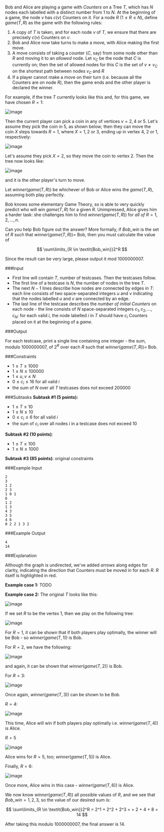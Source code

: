 Bob and Alice are playing a game with _Counters_ on a Tree $T$, which has $N$ nodes each labelled with a distinct number from $1$ to $N$.  At the beginning of a game, the node $v$ has $c(v)$ Counters on it.  For a node $R$ ($1 \leq R \leq N)$, define $\textit{game}(T, R)$ as the game with the following rules:

1. A copy of $T$ is taken, and for each node $v$ of $T$, we ensure that there are precisely $c(v)$ Counters on $v$.
2. Bob and Alice now take turns to make a move, with Alice making the first move.
3. A move consists of taking a counter ($C$, say) from some node other than $R$ and moving it to an *allowed* node.  Let $v_C$ be the node that $C$ is currently on; then the set of allowed nodes for this $C$ is the set of $v \ne v_C$ on the shortest path between nodes $v_C$ and $R$
4. If a player cannot make a move on their turn (i.e. because all the Counters are on node $R$), then the game ends and the other player is declared the winner.

For example, if the tree $T$ currently looks like this and, for this game, we have chosen $R=1$:

![image](http://campus.codechef.com/SITJMADM/content/COUNTREE-move-example1of3.png)

Then the current player can pick a coin in any of vertices $v = 2, 4$ or $5$.  Let's assume they pick the coin in $5$, as shown below; then they can move the coin $X$ steps towards $R=1$, where $X=1,2$ or $3$, ending up in vertex $4$, $2$ or $1$, respectively:

![image](http://campus.codechef.com/SITJMADM/content/COUNTREE-move-example2of3.png)

Let's assume they pick $X=2$, so they move the coin to vertex $2$.  Then the tree now looks like:

![image](http://campus.codechef.com/SITJMADM/content/COUNTREE-move-example3of3.png)

and it is the other player's turn to move.

Let $\textit{winner}(\textit{game}(T, R))$ be whichever of Bob or Alice wins the $\textit{game}(T, R)$, assuming both play perfectly.

Bob knows some elementary Game Theory, so is able to very quickly predict who will win $\textit{game}(T, R)$ for a given $R$.  Unimpressed, Alice gives him a harder task: she challenges him to find $\textit{winner}(\textit{game}(T, R))$ for *all of* $R = 1, 2, \ldots , n$.

Can you help Bob figure out the answer? More formally, if $\textit{Bob_win}$ is the set of $R$ such that $\textit{winner}(\textit{game}(T, R)) =$ Bob, then you must calculate the value of

$$
\sum\limits_{R \in \textit{Bob_win}}2^R
$$

Since the result can be very large, please output it mod $1000000007$.

###Input

- First line will contain $T$, number of testcases. Then the testcases follow. 
- The first line of a testcase is $N$, the number of nodes in the tree $T$.
- The next $N-1$ lines describe how nodes are connected by edges in $T$: each line consists of two space-separated integers $u$ and $v$ indicating that the nodes labelled $u$ and $v$ are connected by an edge.
- The last line of the testcase describes the _number of initial Counters_ on each node - the line consists of $N$ space-separated integers $c_1, c_2, \ldots , c_N$: for each valid $i$, the node labelled $i$ in $T$ should have $c_i$ Counters placed on it at the beginning of a _game_.

###Output

For each testcase, print a single line containing one integer - the sum, modulo $1000000007$, of $2^R$ over each $R$ such that $\textit{winner}(\textit{game}(T, R)) =$ Bob.

###Constraints 
- $1 \leq T \leq 1000$
- $1 \leq N \leq 100000$
- $1 \leq u,v \leq N$
- $0 \leq c_i \leq 16$ for all valid $i$
- the sum of $N$ over all $T$ testcases does not exceed $200000$

###Subtasks
**Subtask #1 (5 points):** 

- $1 \leq T \leq 10$
- $1 \leq N \leq 10$
- $0 \leq c_i \leq 6$ for all valid $i$
- the sum of $c_i$ over all nodes $i$ in a testcase does not exceed $10$

**Subtask #2 (10 points)**: 

* $1 \leq T \leq 100$ 
* $1 \leq N \leq 1000$

**Subtask #3 (85 points)**: original constraints

###Example Input

```
2
3 
1 2
2 3
1 0 1
6
1 2
1 3
4 3
3 5
4 6
0 2 2 1 3 2
```

###Example Output

```
4
14
```

###Explanation

Although the graph is undirected, we've added _arrows_ along edges for clarity, indicating the direction that Counters must be moved in for each $R$.  $R$ itself is highlighted in red.

**Example case 1:** TODO

**Example case 2:** The original $T$ looks like this:

![image](http://campus.codechef.com/SITJMADM/content/COUNTREE-EX2-1of7.png)

If we set $R$ to be the vertex $1$, then we play on the following tree:

![image](http://campus.codechef.com/SITJMADM/content/COUNTREE-EX2-2of7.png)

For $R = 1$, it can be shown that if both players play optimally, the winner will be Bob - so $\textit{winner}(\textit{game}(T, 1))$ is Bob.

For $R = 2$, we have the following:

![image](http://campus.codechef.com/SITJMADM/content/COUNTREE-EX2-3of7.png)

and again, it can be shown that $\textit{winner}(\textit{game}(T, 2))$ is Bob.


For $R = 3$:

![image](http://campus.codechef.com/SITJMADM/content/COUNTREE-EX2-4of7.png)

Once again, $\textit{winner}(\textit{game}(T, 3))$ can be shown to be Bob.

$R = 4$:


![image](http://campus.codechef.com/SITJMADM/content/COUNTREE-EX2-5of7.png)

This time, Alice will win if both players play optimally i.e. $\textit{winner}(\textit{game}(T, 4))$ is Alice.

$R = 5$

![image](http://campus.codechef.com/SITJMADM/content/COUNTREE-EX2-6of7.png)

Alice wins for $R = 5$, too; $\textit{winner}(\textit{game}(T, 5))$ is Alice.

Finally, $R = 6$:

![image](http://campus.codechef.com/SITJMADM/content/COUNTREE-EX2-7of7.png)

Once more, Alice wins in this case - $\textit{winner}(\textit{game}(T, 6))$ is Alice.

We now know $\textit{winner}(\textit{game}(T, R))$ all possible values of $R$, and we see that $\textit{Bob_win}={1, 2, 3}$, so the value of our desired sum is:

$$
\sum\limits_{R \in \textit{Bob_win}}2^R = 2^1 + 2^2 + 2^3 = = 2 + 4 + 8 = 14
$$

After taking this modulo $1000000007$, the final answer is $14$.
